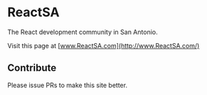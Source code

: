 # ReactSA

The React development community in San Antonio.

Visit this page at [www.ReactSA.com](http://www.ReactSA.com/)

## Contribute

Please issue PRs to make this site better.
